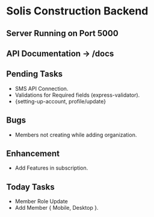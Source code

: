 # Solis Construction Backend

## Server Running on Port 5000
## API Documentation -> /docs

## Pending Tasks
 - SMS API Connection.
 - Validations for Required fields (express-validator).
 - {setting-up-account, profile/update}

## Bugs
 - Members not creating while adding organization.

## Enhancement
 - Add Features in subscription.

## Today Tasks
 - Member Role Update
 - Add Member { Mobile, Desktop }.